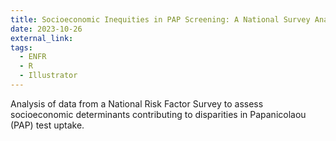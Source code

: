 ```yaml
---
title: Socioeconomic Inequities in PAP Screening: A National Survey Analysis
date: 2023-10-26
external_link: 
tags:
  - ENFR
  - R
  - Illustrator
---
```


Analysis of data from a National Risk Factor Survey to assess socioeconomic determinants contributing to disparities in Papanicolaou (PAP) test uptake.

<!--more-->
